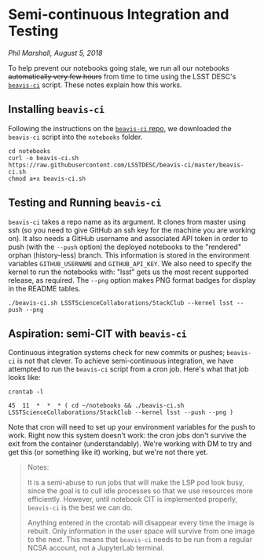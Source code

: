 # Semi-continuous Integration and Testing

_Phil Marshall, August 5, 2018_

To help prevent our notebooks going stale, we run all our notebooks ~~automatically very few hours~~ from time to time using the LSST DESC's [`beavis-ci`]() script. These notes explain how this works. 

## Installing `beavis-ci`
Following the instructions on the [`beavis-ci` repo](https://github.com/LSSTDESC/beavis-ci), we downloaded the `beavis-ci` script into the `notebooks` folder.
```
cd notebooks
curl -o beavis-ci.sh https://raw.githubusercontent.com/LSSTDESC/beavis-ci/master/beavis-ci.sh
chmod a+x beavis-ci.sh
```

## Testing and Running `beavis-ci`
`beavis-ci` takes a repo name as its argument. It clones from master using ssh (so you need to give GitHub an ssh key for the machine you are working on). It also needs a GitHub username and associated API token in order to push (with the `--push` option) the deployed notebooks to the "rendered" orphan (history-less) branch. This information is stored in the environment variables `GITHUB_USERNAME` and `GITHUB_API_KEY`. We also need to specify the kernel
to run the notebooks with: "lsst" gets us the most recent supported release, as required. The `--png` option makes PNG format badges for display in the README tables. 
```
./beavis-ci.sh LSSTScienceCollaborations/StackClub --kernel lsst --push --png
```

## Aspiration: semi-CIT with `beavis-ci`
Continuous integration systems check for new commits or pushes; `beavis-ci` is not that clever. To achieve semi-continuous integration, we have attempted to run the `beavis-ci` script from a cron job. Here's what that job looks like:
```
crontab -l

45  11  *  *  * ( cd ~/notebooks && ./beavis-ci.sh LSSTScienceCollaborations/StackClub --kernel lsst --push --png )
```
Note that cron will need to set up your environment variables for the push to work. Right now this system doesn't work: the cron jobs don't survive the exit from the container (understandably). We're working with DM to try and get this (or something like it) working, but we're not there yet.

> Notes:
>
> It is a semi-abuse to run jobs that will make the LSP pod look busy, since the goal is to cull idle processes so that we use resources more efficiently. However, until notebook CIT is implemented properly, `beavis-ci` is the best we can do.
>
> Anything entered in the crontab will disappear every time the image is rebuilt. Only information in the user space will survive from one image to the next. This means that `beavis-ci` needs to be run from a regular NCSA account, not a JupyterLab terminal.
 
